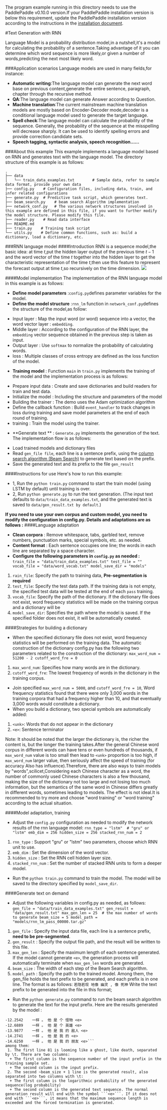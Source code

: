 The program example running in this directory needs to use the PaddlePaddle v0.10.0 version.If your PaddlePaddle installation version is below this requirement, update the PaddlePaddle installation version according to the instructions in the [installation document](http://www.paddlepaddle.org/docs/develop/documentation/zh/build_and_install/pip_install_cn.html).


#Text Generation with RNN

Language Model is a probability distribution model,in a nutshell,it's a model for calculating the probability of a sentence.Taking advantage of it you can determine which word sequence is more likely,or given a number of words,predicting the next most likely word.

###Application scenarios
Language models are used in many fields,for instance:
* **Automatic writing**:The language model can generate the next word base on previous content,generate the entire sentence, paragraph, chapter through the recursive method.
* **QA**:The language model can generate Answer according to Question.
* **Machine translation**:The current mainstream machine translation models are mostly based on Encoder-Decoder mode,decoder is a conditional language model used to generate the target language.
* **Spell check**:The language model can calculate the probability of the sequence. Generally, the probability of the sequence at the misspelling will decrease sharply. It can be used to identify spelling errors and provide correction candidate sets.
* **Speech tagging, syntactic analysis, speech recognition......**

###About this example
This example implements a language model based on RNN and generates text with the language model. The directory structure of this example is as follows:

```
.
├── data
│   └── train_data_examples.txt        # Sample data, refer to sample data format, provide your own data
├── config.py    # Configuration files, including data, train, and infer related configurations
├── generate.py  # Predictive task script, which generates text.
├── beam_search.py    # beam search Algorithm implementation
├── network_conf.py   # The various network structures involved in this example are defined in this file, if you want to further modify the model structure. Please modify this file.
├── reader.py    # Read data interface
├── README.md
├── train.py    # Training task script
└── utils.py    # Define common functions, such as: build a dictionary, load a dictionary, etc.
```

###RNN language model
####Introduction
RNN is a sequence model,the basic idea: at time $t$,put the hidden layer output of the previous time $t-1$ and the word vector of the time $t$ together into the hidden layer to get the characteristic representation of the time $t$,then use this feature to represent the forecast output at time $t$,so recursively on the time dimension.
![](https://github.com/PaddlePaddle/models/blob/develop/generate_sequence_by_rnn_lm/images/rnn.png)

####Model implementation
The implementation of the RNN language model in this example is as follows:
* **Define model parameters** :```config.py```defines parameter variables for the model.
* **Define the model structure** :```rnn_lm``` function in ```network_conf.py```defines the structure of the model,as follow:
 + Input layer : Map the input word (or word) sequence into a vector, the word vector layer : ```embedding```.
 + Middle layer : According to the configuration of the RNN layer, the ```embedding``` vector sequence obtained in the previous step is taken as input.
 + Output layer : Use ```softmax``` to normalize the probability of calculating words.
 + loss : Multiple classes of cross entropy are defined as the loss function of the model.

* **Training model** : Function ```main``` in ```train.py``` implements the training of the model and the implementation process is as follows:
 + Prepare input data : Create and save dictionaries and build readers for train and test data.
 + Initialize the model : Including the structure and parameters of the model
 + Building the trainer : The demo uses the Adam optimization algorithm
 + Define the callback function : Build ```event_handler``` to track changes in loss during training and save model parameters at the end of each round of training.
 + training : Train the model using the trainer.

* **Generate text ** : ```Generate.py``` implements the generation of the text. The implementation flow is as follows:
 + Load trained models and dictionary files
 + Read ```gen_file file```, each line is a sentence prefix, using the [column search algorithm (Beam Search)](https://github.com/PaddlePaddle/book/blob/develop/08.machine_translation/README.cn.md#%E6%9F%B1%E6%90%9C%E7%B4%A2%E7%AE%97%E6%B3%95) to generate text based on the prefix.
 + Save the generated text and its prefix to the file ```gen_result```

####Instructions for use
Here's how to run this example:
* 1, Run the ```python train.py``` command to start the train model (using LSTM by default) until training is over.
* 2, Run ```python generate.py``` to run the text generation. (The input text defaults to ```data/train_data_examples.txt```, and the generated text is saved to ```data/gen_result.txt by default```.)

**If you need to use your own corpus and custom model, you need to modify the configuration in config.py. Details and adaptations are as follows :**
####Language adaptation
* **Clean corpora** : Remove whitespace, tabs, garbled text, remove numbers, punctuation marks, special symbols, etc. as needed.
* **Content format** : Each sentence occupies one line; the words in each line are separated by a space character.
* **Configure the following parameters in ```config.py``` as needed :**
``train_file = "data/train_data_examples.txt"
test_file = ""
vocab_file = "data/word_vocab.txt"
model_save_dir = "models"
``
1. ```rain_file```: Specify the path to training data, **Pre-segmentation is required**
2. ```test_file```: Specify the test data path. If the training data is not empty, the specified test data will be tested at the end of each ```pass``` training.
3. ```vocab_file```: Specify the path of the dictionary. If the dictionary file does not exist, word frequency statistics will be made on the training corpus and a dictionary will be
4. ```model_save_dir```: Specifies the path where the model is saved. If the specified folder does not exist, it will be automatically created.

####Strategies for building a dictionary

* When the specified dictionary file does not exist, word frequency statistics will be performed on the training data. The automatic construction of the dictionary config.py has the following two parameters related to the construction of the dictionary:
``max_word_num = 51200 - 2
cutoff_word_fre = 0``
 1. ```max_word_num```: Specifies how many words are in the dictionary.
 2. ```cutoff_word_fre```: The lowest frequency of words in the dictionary in the training corpus.

* Join specified ```max_word_num = 5000```, and ```cutoff_word_fre = 10```, Word frequency statistics found that there were only 3,000 words in the training corpora that had a frequency higher than 10, and that eventually 3,000 words would constitute a dictionary.
* When you build a dictionary, two special symbols are automatically added:
 1. ```<unk>```: Words that do not appear in the dictionary
 2. ```<e>```: Sentence terminator

Note: It should be noted that the larger the dictionary is, the richer the content is, but the longer the training takes.After the general Chinese word corpus in different words can have tens or even hundreds of thousands, if ```max_word_num``` value is too small then lead to ```<unk>``` proportion is too high, if ```max_word_num``` larger value, then seriously affect the speed of training (for accuracy Also has influence).Therefore, there are also ways to train models by "words",scilicet,Considering each Chinese character as a word, the number of commonly used Chinese characters is also a few thousand, making the size of the dictionary not too large and not losing too much information, but the semantics of the same word in Chinese differs greatly in different words, sometimes leading to models. The effect is not ideal.It is recommended to try more and choose "word training" or "word training" according to the actual situation.

####Model adaptation, training
* Adjust the ```config.py``` configuration as needed to modify the network results of the rnn language model:
``rnn_type = "lstm"  # "gru" or "lstm"
emb_dim = 256
hidden_size = 256
stacked_rnn_num = 2``
1. ```rnn_type``` : Support "gru" or "lstm" two parameters, choose which RNN unit to use.
2. ```emb_dim``` : Set the dimension of the word vector.
3. ```hidden_size``` : Set the RNN cell hidden layer size.
4. ```stacked_rnn_num``` : Set the number of stacked RNN units to form a deeper model.
* Run the ```python train.py``` command to train the model. The model will be saved to the directory specified by ```model_save_dir```.

####Generate text on demand
* Adjust the following variables in config.py as needed, as follows:
``gen_file = "data/train_data_examples.txt"
gen_result = "data/gen_result.txt"
max_gen_len = 25  # the max number of words to generate
beam_size = 5
model_path = "models/rnn_lm_pass_00000.tar.gz" ``
1. ```gen_file``` : Specify the input data file, each line is a sentence prefix, **need to be pre-segmented**.
2. ```gen_result``` : Specify the output file path, and the result will be written to this file.
3. ```max_gen_len``` : Specify the maximum length of each sentence generated. If the model cannot generate ```<e>```, the generation process will automatically terminate when ```max_gen_len``` words are generated.
4. ```beam_size``` : The width of each step of the Beam Search algorithm.
5. ```model_path``` : Specify the path to the trained model.
    Among them, the gen_file holds the text prefix to be generated, and each prefix is in one line. The format is as follows:
	```若隐若现 地像 幽灵 , 像 死神```
Write the text prefix to be generated into the file in this format;
* Run the ```python generate.py``` command to run the beam search algorithm to generate the text for the input prefix. Here are the results generated by the model :
```81    若隐若现 地像 幽灵 , 像 死神
-12.2542    一样 。 他 是 个 怪物 <e>
-12.6889    一样 。 他 是 个 英雄 <e>
-13.9877    一样 。 他 是 我 的 敌人 <e>
-14.2741    一样 。 他 是 我 的 <e>
-14.6250    一样 。 他 是 我 的 朋友 <e>```
among them:
 1. The first line 81 is looming like a ghost, like death, separated by \t. There are two columns:
  + The first column is the sequence number of the input prefix in the training sample set.
  + The second column is the input prefix.
 2. The second ~beam_size + 1 line is the generated result, also separated into two columns with \t:
  + The first column is the logarithmic probability of the generated sequence(log probability)
  + The second column is the generated text sequence. The normal generation result will end with the symbol ```<e>```. If it does not end with ```<e>```, it means that the maximum sequence length is exceeded and the forced termination is generated.
